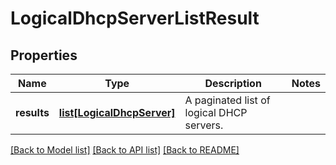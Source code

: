 # LogicalDhcpServerListResult

## Properties
Name | Type | Description | Notes
------------ | ------------- | ------------- | -------------
**results** | [**list[LogicalDhcpServer]**](LogicalDhcpServer.md) | A paginated list of logical DHCP servers. | 

[[Back to Model list]](../README.md#documentation-for-models) [[Back to API list]](../README.md#documentation-for-api-endpoints) [[Back to README]](../README.md)


